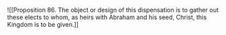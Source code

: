![[Proposition 86. The object or design of this dispensation is to gather out these elects to whom, as heirs with Abraham and his seed, Christ, this Kingdom is to be given.]]